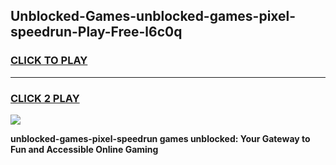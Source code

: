 
## Unblocked-Games-unblocked-games-pixel-speedrun-Play-Free-l6c0q
<h3>
<a href="https://premium76.site?title=unblocked-games-pixel-speedrun&ref=22A">CLICK TO PLAY</a></h3>
<hr>

<h3>
<a href="https://premium76.site?title=unblocked-games-pixel-speedrun&ref=22A">CLICK 2 PLAY</a>
  
</h3>

<a href="https://premium76.site?title=unblocked-games-pixel-speedrun&ref=22A"><img src="https://clearcache.store/games.png"></a>


**unblocked-games-pixel-speedrun games unblocked: Your Gateway to Fun and Accessible Online Gaming**
